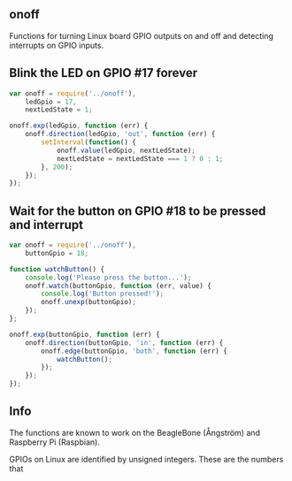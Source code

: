## onoff

Functions for turning Linux board GPIO outputs on and off and detecting
interrupts on GPIO inputs.

## Blink the LED on GPIO #17 forever

```js
var onoff = require('../onoff'),
    ledGpio = 17,
    nextLedState = 1;

onoff.exp(ledGpio, function (err) {
    onoff.direction(ledGpio, 'out', function (err) {
        setInterval(function() {
            onoff.value(ledGpio, nextLedState);
            nextLedState = nextLedState === 1 ? 0 : 1;
        }, 200);
    });
});
```

## Wait for the button on GPIO #18 to be pressed and interrupt

```js
var onoff = require('../onoff'),
    buttonGpio = 18;

function watchButton() {
    console.log('Please press the button...');
    onoff.watch(buttonGpio, function (err, value) {
        console.log('Button pressed!');
        onoff.unexp(buttonGpio);
    });
};

onoff.exp(buttonGpio, function (err) {
    onoff.direction(buttonGpio, 'in', function (err) {
        onoff.edge(buttonGpio, 'both', function (err) {
            watchButton();
        });
    });
});
```

## Info

The functions are known to work on the BeagleBone (Ångström) and Raspberry Pi
(Raspbian).

GPIOs on Linux are identified by unsigned integers. These are the numbers that

